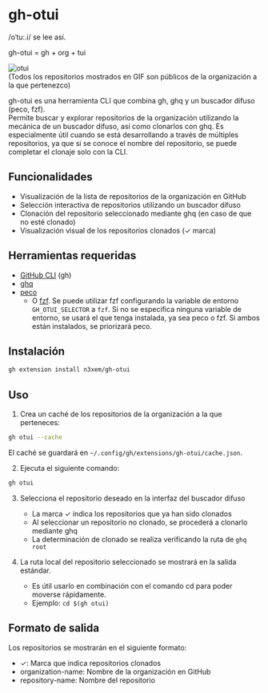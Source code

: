 # gh-otui

/oˈtuː.i/ se lee así.

gh-otui = gh + org + tui

![otui](https://github.com/user-attachments/assets/0c7626eb-c639-4f4c-86e1-b4ba6dab5bec)  
(Todos los repositorios mostrados en GIF son públicos de la organización a la que pertenezco)

gh-otui es una herramienta CLI que combina gh, ghq y un buscador difuso (peco, fzf).  
Permite buscar y explorar repositorios de la organización utilizando la mecánica de un buscador difuso, así como clonarlos con ghq. Es especialmente útil cuando se está desarrollando a través de múltiples repositorios, ya que si se conoce el nombre del repositorio, se puede completar el clonaje solo con la CLI.

## Funcionalidades

- Visualización de la lista de repositorios de la organización en GitHub
- Selección interactiva de repositorios utilizando un buscador difuso
- Clonación del repositorio seleccionado mediante ghq (en caso de que no esté clonado)
- Visualización visual de los repositorios clonados (✓ marca)

## Herramientas requeridas

- [GitHub CLI](https://cli.github.com/) (gh)
- [ghq](https://github.com/x-motemen/ghq)
- [peco](https://github.com/peco/peco)
  - O [fzf](https://github.com/junegunn/fzf). Se puede utilizar fzf configurando la variable de entorno `GH_OTUI_SELECTOR` a `fzf`. Si no se especifica ninguna variable de entorno, se usará el que tenga instalada, ya sea peco o fzf. Si ambos están instalados, se priorizará peco.
  
## Instalación

```bash
gh extension install n3xem/gh-otui
```

## Uso

1. Crea un caché de los repositorios de la organización a la que perteneces:

```bash
gh otui --cache
```

El caché se guardará en `~/.config/gh/extensions/gh-otui/cache.json`.

2. Ejecuta el siguiente comando:

```bash
gh otui
```

3. Selecciona el repositorio deseado en la interfaz del buscador difuso
   - La marca ✓ indica los repositorios que ya han sido clonados
   - Al seleccionar un repositorio no clonado, se procederá a clonarlo mediante ghq
   - La determinación de clonado se realiza verificando la ruta de `ghq root`

4. La ruta local del repositorio seleccionado se mostrará en la salida estándar.
   - Es útil usarlo en combinación con el comando cd para poder moverse rápidamente.
   - Ejemplo: `cd $(gh otui)`

## Formato de salida

Los repositorios se mostrarán en el siguiente formato:

- ✓: Marca que indica repositorios clonados
- organization-name: Nombre de la organización en GitHub
- repository-name: Nombre del repositorio